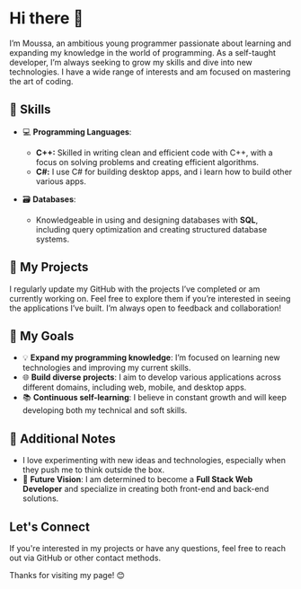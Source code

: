 # Hi there 👋

I’m Moussa, an ambitious young programmer passionate about learning and expanding my knowledge in the world of programming. As a self-taught developer, I’m always seeking to grow my skills and dive into new technologies. I have a wide range of interests and am focused on mastering the art of coding.



## 🚀 Skills

- 💻 **Programming Languages**:
  - **C++:** Skilled in writing clean and efficient code with C++, with a focus on solving problems and creating efficient algorithms.  
  - **C#:** I use C# for building desktop apps, and i learn how to build other various apps.

- 🗃️ **Databases**:
  - Knowledgeable in using and designing databases with **SQL**, including query optimization and creating structured database systems.



## 📂 My Projects

I regularly update my GitHub with the projects I’ve completed or am currently working on. Feel free to explore them if you’re interested in seeing the applications I’ve built. I’m always open to feedback and collaboration!



## 🎯 My Goals

- 💡 **Expand my programming knowledge**: I’m focused on learning new technologies and improving my current skills.
- 🌐 **Build diverse projects**: I aim to develop various applications across different domains, including web, mobile, and desktop apps.
- 📚 **Continuous self-learning**: I believe in constant growth and will keep developing both my technical and soft skills.



## 🔧 Additional Notes

- I love experimenting with new ideas and technologies, especially when they push me to think outside the box.
- 🚀 **Future Vision**: I am determined to become a **Full Stack Web Developer** and specialize in creating both front-end and back-end solutions.



## Let's Connect

If you're interested in my projects or have any questions, feel free to reach out via GitHub or other contact methods.

Thanks for visiting my page! 😊





